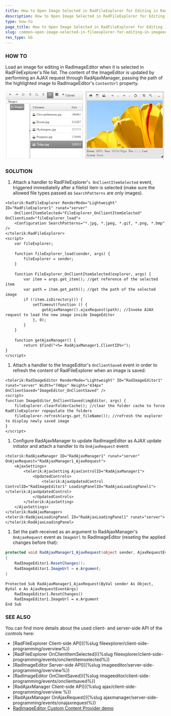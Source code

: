 ```yaml
---
title: How to Open Image Selected in RadFileExplorer for Editing in RadImageEditor
description: How to Open Image Selected in RadFileExplorer for Editing in RadImageEditor. Check it now!
type: how-to
page_title: How to Open Image Selected in RadFileExplorer for Editing in RadImageEditor
slug: common-open-image-selected-in-fileexplorer-for-editing-in-imageeditor
res_type: kb
---
```



### HOW TO
 Load an image for editing in RadImageEditor when it is selected in RadFileExplorer's file list. The content of the ImageEditor is updated by performing an AJAX request through RadAjaxManager, passing the path of the highlighted image to RadImageEditor's `ContentUrl` property.  

![Edit Selected Image](images/comon-edit-selected-image.png)  

### SOLUTION

1. Attach a handler to RadFileExplorer'`s OnClientItemSelected` event, triggered immediatelly after a filelist item is selected (make sure the allowed file types passed as `SearchPatterns` are only images).

````ASP.NET
<telerik:RadFileExplorer RenderMode="Lightweight" ID="RadFileExplorer1" runat="server"
    OnClientItemSelected="FileExplorer_OnClientItemSelected" OnClientLoad="fileExplorer_load">
    <Configuration SearchPatterns="*.jpg, *.jpeg, *.gif, *.png, *.bmp" />
</telerik:RadFileExplorer>
<script>
    var fileExplorer;
 
    function fileExplorer_load(sender, args) {
        fileExplorer = sender;
    }
 
    function FileExplorer_OnClientItemSelected(explorer, args) {
        var item = args.get_item(); //get reference of the selected item
        var path = item.get_path(); //get the path of the selected image
        if (!item.isDirectory()) {
            setTimeout(function () {
                getAjaxManager().ajaxRequest(path); //Invoke AJAX request to load the new image inside ImageEditor
            }, 0);
        }
    }
 
    function getAjaxManager() {
        return $find("<%= RadAjaxManager1.ClientID%>");
}
</script>
````


1. Attach a handler to the ImageEditor's `OnClientSaved` event in order to refresh the content of RadFileExplorer when an image is saved:

````ASP.NET
<telerik:RadImageEditor RenderMode="Lightweight" ID="RadImageEditor1" runat="server" Width="740px" Height="434px" OnClientSaved="ImageEditor_OnClientSaved" />
<script>
function ImageEditor_OnClientSaved(imgEditor, args) {
    fileExplorer.clearFolderCache(); //clear the folder cache to force RadFileExplorer repopulate the folders
    fileExplorer.refresh(args.get_fileName()); //refresh the explorer to display newly saved image
}
</script>
````

1. Configure RadAjaxManager to update RadImageEditor as AJAX update initiator and attach a handler to its `OnAjaxRequest` event:

````ASP.NET
<telerik:RadAjaxManager ID="RadAjaxManager1" runat="server" OnAjaxRequest="RadAjaxManager1_AjaxRequest">
    <AjaxSettings>
        <telerik:AjaxSetting AjaxControlID="RadAjaxManager1">
            <UpdatedControls>
                <telerik:AjaxUpdatedControl ControlID="RadImageEditor1" LoadingPanelID="RadAjaxLoadingPanel1"></telerik:AjaxUpdatedControl>
            </UpdatedControls>
        </telerik:AjaxSetting>
    </AjaxSettings>
</telerik:RadAjaxManager>
<telerik:RadAjaxLoadingPanel ID="RadAjaxLoadingPanel1" runat="server"></telerik:RadAjaxLoadingPanel>
````

1. Set the path received as an argument to RadAjaxManager's `OnAjaxRequest` event as `ImageUrl` to RadImageEditor (reseting the applied changes before that):

````C#
protected void RadAjaxManager1_AjaxRequest(object sender, AjaxRequestEventArgs e)
{
    RadImageEditor1.ResetChanges();
    RadImageEditor1.ImageUrl = e.Argument;
}
````
````VB
Protected Sub RadAjaxManager1_AjaxRequest(ByVal sender As Object, ByVal e As AjaxRequestEventArgs)
    RadImageEditor1.ResetChanges()
    RadImageEditor1.ImageUrl = e.Argument
End Sub
````




### SEE ALSO

You can find more details about the used client- and server-side API of the controls here:

- [RadFileExplorer Client-side API]({%slug fileexplorer/client-side-programming/overview%})
- [RadFileExplorer OnClientItemSelected]({%slug fileexplorer/client-side-programming/events/onclientitemselected%})
- [RadImageEditor Server-side API]({%slug imageeditor/server-side-programming/overview%})
- [RadImageEditor OnClientSaved]({%slug imageeditor/client-side-programming/events/onclientsaved%})
- [RadAjaxManager Client-side API]({%slug ajax/client-side-programming/overview
%})
- [RadAjaxManager OnAjaxRequest]({%slug ajaxmanager/server-side-programming/events/onajaxrequest%})
- [RadImageEditor Custom Content Provider demo](https://demos.telerik.com/aspnet-ajax/imageeditor/examples/customcontentprovider/defaultcs.aspx)





